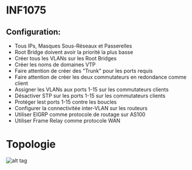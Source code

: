 # INF1075

## Configuration:

- Tous IPs, Masques Sous-Réseaux et Passerelles
- Root Bridge doivent avoir la priorité la plus basse
- Créer tous les VLANs sur les Root Bridges
- Créer les noms de domaines VTP
- Faire attention de créer des "Trunk" pour les ports requis
- Faire attention de créer les deux commutateurs en redondance comme client
- Assigner les VLANs aux ports 1-15 sur les commutateurs clients
- Désactiver STP sur les ports 1-15 sur les commutateurs clients
- Protéger lest ports 1-15 contre les boucles
- Configurer la connectivitée inter-VLAN sur les routeurs
- Utiliser EIGRP comme protocole de routage sur AS100
- Utiliser Frame Relay comme protocole WAN 

# Topologie

![alt tag](https://github.com/setrar/INF1075/blob/master/0.FrameRelay/FrameRelay.png)
